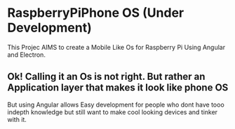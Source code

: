 # RaspberryPiPhone OS (Under Development)

This Projec AIMS to create a Mobile Like Os for Raspberry Pi Using Angular and Electron.

<h2> Ok! Calling it an Os is not right. But rather an Application layer that makes it look like phone OS</h2>

But using Angular allows Easy development for people who dont have tooo indepth knowledge but still want to make cool looking devices and tinker with it.

